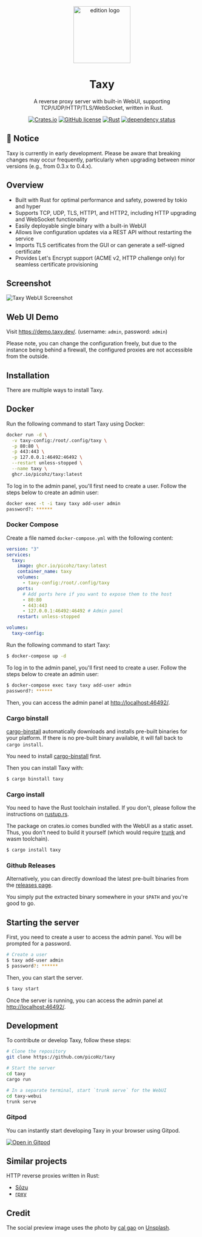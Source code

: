 <div align="center">
<img alt="edition logo" src="https://github.com/picoHz/taxy/blob/main/logo.svg?raw=true" width="150" />

# Taxy

A reverse proxy server with built-in WebUI, supporting TCP/UDP/HTTP/TLS/WebSocket, written in Rust.

[![Crates.io](https://img.shields.io/crates/v/taxy.svg)](https://crates.io/crates/taxy)
[![GitHub license](https://img.shields.io/github/license/picoHz/taxy.svg)](https://github.com/picoHz/taxy/blob/main/LICENSE)
[![Rust](https://github.com/picoHz/taxy/actions/workflows/rust.yml/badge.svg)](https://github.com/picoHz/taxy/actions/workflows/rust.yml)
[![dependency status](https://deps.rs/crate/taxy/latest/status.svg)](https://deps.rs/crate/taxy)

</div>

## 🚧 Notice

Taxy is currently in early development. Please be aware that breaking changes may occur frequently, particularly when upgrading between minor versions (e.g., from 0.3.x to 0.4.x).

## Overview

- Built with Rust for optimal performance and safety, powered by tokio and hyper
- Supports TCP, UDP, TLS, HTTP1, and HTTP2, including HTTP upgrading and WebSocket functionality
- Easily deployable single binary with a built-in WebUI
- Allows live configuration updates via a REST API without restarting the service
- Imports TLS certificates from the GUI or can generate a self-signed certificate
- Provides Let's Encrypt support (ACME v2, HTTP challenge only) for seamless certificate provisioning

## Screenshot

![Taxy WebUI Screenshot](https://raw.githubusercontent.com/picoHz/taxy/main/screenshot.png)

## Web UI Demo

Visit https://demo.taxy.dev/. (username: `admin`, password: `admin`)

Please note, you can change the configuration freely, but due to the instance being behind a firewall, the configured proxies are not accessible from the outside.

## Installation

There are multiple ways to install Taxy.

## Docker

Run the following command to start Taxy using Docker:

```bash
docker run -d \
  -v taxy-config:/root/.config/taxy \
  -p 80:80 \
  -p 443:443 \
  -p 127.0.0.1:46492:46492 \
  --restart unless-stopped \
  --name taxy \
  ghcr.io/picohz/taxy:latest
```

To log in to the admin panel, you'll first need to create a user. Follow the steps below to create an admin user:

```bash
docker exec -t -i taxy taxy add-user admin
password?: ******
```

### Docker Compose

Create a file named `docker-compose.yml` with the following content:

```yaml
version: "3"
services:
  taxy:
    image: ghcr.io/picohz/taxy:latest
    container_name: taxy
    volumes:
      - taxy-config:/root/.config/taxy
    ports:
      # Add ports here if you want to expose them to the host
      - 80:80
      - 443:443
      - 127.0.0.1:46492:46492 # Admin panel
    restart: unless-stopped

volumes:
  taxy-config:
```

Run the following command to start Taxy:

```bash
$ docker-compose up -d
```

To log in to the admin panel, you'll first need to create a user. Follow the steps below to create an admin user:

```bash
$ docker-compose exec taxy taxy add-user admin
password?: ******
```

Then, you can access the admin panel at [http://localhost:46492/](http://localhost:46492/).

### Cargo binstall

[cargo-binstall](https://github.com/cargo-bins/) automatically downloads and installs pre-built binaries for your platform. If there is no pre-built binary available, it will fall back to `cargo install`.

You need to install [cargo-binstall](https://github.com/cargo-bins/cargo-binstall#installation) first.

Then you can install Taxy with:

```bash
$ cargo binstall taxy
```

### Cargo install

You need to have the Rust toolchain installed. If you don't, please follow the instructions on [rustup.rs](https://rustup.rs/).

The package on crates.io comes bundled with the WebUI as a static asset. Thus, you don't need to build it yourself (which would require [trunk](https://trunkrs.dev/) and wasm toolchain).

```bash
$ cargo install taxy
```

### Github Releases

Alternatively, you can directly download the latest pre-built binaries from the [releases page](https://github.com/picoHz/taxy/releases).

You simply put the extracted binary somewhere in your `$PATH` and you're good to go.

## Starting the server

First, you need to create a user to access the admin panel. You will be prompted for a password.

```bash
# Create a user
$ taxy add-user admin
$ password?: ******
```

Then, you can start the server.

```bash
$ taxy start
```

Once the server is running, you can access the admin panel at [http://localhost:46492/](http://localhost:46492/).

## Development

To contribute or develop Taxy, follow these steps:

```bash
# Clone the repository
git clone https://github.com/picoHz/taxy

# Start the server
cd taxy
cargo run

# In a separate terminal, start `trunk serve` for the WebUI
cd taxy-webui
trunk serve
```

### Gitpod

You can instantly start developing Taxy in your browser using Gitpod.

[![Open in Gitpod](https://gitpod.io/button/open-in-gitpod.svg)](https://gitpod.io/#https://github.com/picoHz/taxy)

## Similar projects

HTTP reverse proxies written in Rust:

- [Sōzu](https://github.com/sozu-proxy/sozu)
- [rpxy](https://github.com/junkurihara/rust-rpxy)

## Credit

The social preview image uses the photo by [cal gao](https://unsplash.com/@ginnta?utm_source=unsplash&utm_medium=referral&utm_content=creditCopyText) on [Unsplash](https://unsplash.com/photos/MASpFp0X2VU?utm_source=unsplash&utm_medium=referral&utm_content=creditCopyText).

